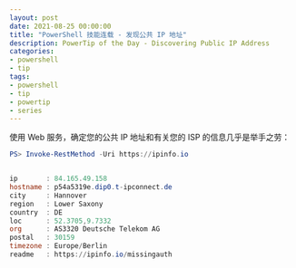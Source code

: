 ```yaml
---
layout: post
date: 2021-08-25 00:00:00
title: "PowerShell 技能连载 - 发现公共 IP 地址"
description: PowerTip of the Day - Discovering Public IP Address
categories:
- powershell
- tip
tags:
- powershell
- tip
- powertip
- series
---
```

使用 Web 服务，确定您的公共 IP 地址和有关您的 ISP 的信息几乎是举手之劳：

```powershell
PS> Invoke-RestMethod -Uri https://ipinfo.io


ip       : 84.165.49.158
hostname : p54a5319e.dip0.t-ipconnect.de
city     : Hannover
region   : Lower Saxony
country  : DE
loc      : 52.3705,9.7332
org      : AS3320 Deutsche Telekom AG
postal   : 30159
timezone : Europe/Berlin
readme   : https://ipinfo.io/missingauth
```

<!--本文国际来源：[Discovering Public IP Address](https://community.idera.com/database-tools/powershell/powertips/b/tips/posts/discovering-public-ip-address)-->

